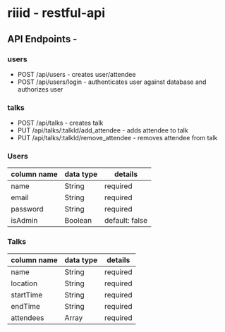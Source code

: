 # riiid - restful-api

## API Endpoints - 

### users
   * POST /api/users - creates user/attendee
   * POST /api/users/login - authenticates user against database and authorizes user
  
### talks
   * POST /api/talks - creates talk
   * PUT /api/talks/:talkId/add_attendee - adds attendee to talk
   * PUT /api/talks/:talkId/remove_attendee - removes attendee from talk
   
### Users
| column name   | data type 	| details        |
|---------------|-------------|----------------|
| name          | String    	| required       |
| email         | String    	| required       |
| password      | String      | required       |
| isAdmin       | Boolean     | default: false |

### Talks
| column name  	| data type 	| details   |
|---------------|-------------|-----------|
| name         	| String    	| required  |
| location      | String    	| required  |
| startTime     | String      | required  |
| endTime       | String      | required  |
| attendees     | Array       | required  |
